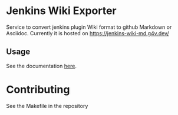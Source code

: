 Jenkins Wiki Exporter
=====================

Service to convert jenkins plugin Wiki format to github Markdown or Asciidoc.
Currently it is hosted on https://jenkins-wiki-md.g4v.dev/

## Usage

See the documentation [here](https://jenkins.io/doc/developer/publishing/wiki-page/#migrating-from-wiki-to-github).

# Contributing

See the Makefile in the repository
